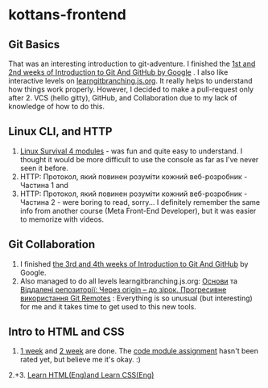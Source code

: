 # kottans-frontend

## Git Basics 
That was an interesting introduction to git-adventure. I finished the [1st and 2nd weeks of Introduction to Git And GitHub by Google](https://github.com/DianaHrysh/kottans-frontend/blob/main/Git%20Basics/Screen%20Shot%202022-09-07%20at%2010.30.57%20AM.png) .
I also like interactive levels on [learngitbranching.js.org](https://github.com/DianaHrysh/kottans-frontend/blob/main/Git%20Basics/Screen%20Shot%202022-09-07%20at%2012.34.25%20AM.png). It really helps to understand how things work properly. 
However, I decided to make a pull-request only after 2. VCS (hello gitty), GitHub, and Collaboration due to my lack of knowledge of how to do this.

## Linux CLI, and HTTP
 1. [Linux Survival 4 modules](https://github.com/DianaHrysh/kottans-frontend/blob/main/task_linux_cli/IMG_8511.PNG) - was fun and quite easy to understand. I thought it would be more difficult to use the console as far as I've never seen it before. 
 2. HTTP: Протокол, який повинен розуміти кожний веб-розробник - Частина 1 and
 3. HTTP: Протокол, який повинен розуміти кожний веб-розробник - Частина 2 - were boring to read, sorry... I definitely remember the same info from another course (Meta Front-End Developer), but it was easier to memorize with videos.

## Git Collaboration
 1. I finished [the 3rd and 4th weeks of Introduction to Git And GitHub](https://github.com/DianaHrysh/kottans-frontend/commit/82334c2515395e547142f750d22200e1830a8c3c) by Google.
 2. Also managed to do all levels learngitbranching.js.org: [Основи](https://github.com/DianaHrysh/kottans-frontend/commit/6e3521e2f2f86569b95b2a7cedfaf59f1da1ec01) та [Віддалені репозиторії: Через origin – до зірок. Прогресивне використання Git Remotes](https://github.com/DianaHrysh/kottans-frontend/blob/main/task_git_collaboration/Screen%20Shot%202022-09-07%20at%2011.50.15%20AM.png) :
Everything is so unusual (but interesting) for me and it takes time to get used to this new tools.

## Intro to HTML and CSS
 1. [1 week](https://github.com/DianaHrysh/kottans-frontend/blob/main/task_html_css_intro/Screen%20Shot%202022-09-13%20at%2012.15.15%20AM.png) and [2 week](https://github.com/DianaHrysh/kottans-frontend/blob/main/task_html_css_intro/Screen%20Shot%202022-09-13%20at%2012.16.04%20AM.png) are done. The [code module assignment](https://dianahrysh.github.io/module2-solution/) hasn't been rated yet, but believe me it's okay. :) 

2.+3. [Learn HTML(Eng)and Learn CSS(Eng) ](https://github.com/DianaHrysh/kottans-frontend/blob/main/task_html_css_intro/Screen%20Shot%202022-09-07%20at%2010.49.17%20AM.png)
